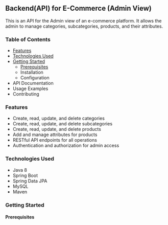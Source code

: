 ## Backend(API) for E-Commerce (Admin View)

This is an API for the Admin view of an e-commerce platform. It allows the admin to manage categories, subcategories, products, and their attributes.

### Table of Contents

- [Features](#features)
- [Technologies Used](#technologies-used)
- [Getting Started](#getting-started)
    - [Prerequisites](#prerequisites)
    - Installation
    - Configuration
- API Documentation
- Usage Examples
- Contributing


### Features

- Create, read, update, and delete categories
- Create, read, update, and delete subcategories
- Create, read, update, and delete products
- Add and manage attributes for products
- RESTful API endpoints for all operations
- Authentication and authorization for admin access


### Technologies Used

- Java 8
- Spring Boot
- Spring Data JPA
- MySQL
- Maven


### Getting Started

#### Prerequisites
